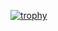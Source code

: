 [![trophy](https://github-profile-trophy.vercel.app/?username=Anaxxy)](https://github.com/ryo-ma/github-profile-trophy)
